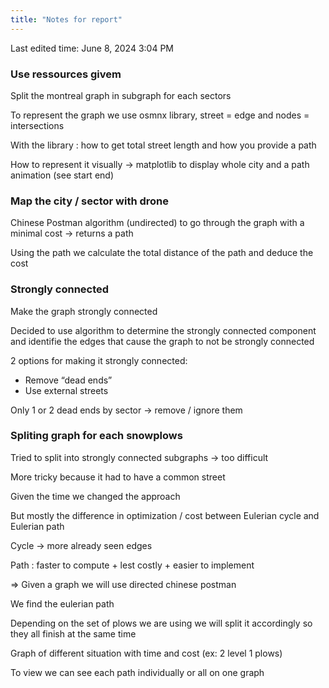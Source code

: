 ```yaml
---
title: "Notes for report"
---
```

Last edited time: June 8, 2024 3:04 PM

### Use ressources givem

Split the montreal graph in subgraph for each sectors

To represent the graph we use osmnx library, street = edge and nodes = intersections

With the library : how to get total street length and how you provide a path

How to represent it visually → matplotlib to display whole city and a path animation (see start end)

### Map the city / sector with drone

Chinese Postman algorithm (undirected) to go through the graph with a minimal cost → returns a path

Using the path we calculate the total distance of the path and deduce the cost

### Strongly connected

Make the graph strongly connected

Decided to use algorithm to determine the strongly connected component and identifie the edges that cause the graph to not be strongly connected

2 options for making it strongly connected:

- Remove “dead ends”
- Use external streets

Only 1 or 2 dead ends by sector → remove / ignore them

### Spliting graph for each snowplows

Tried to split into strongly connected subgraphs → too difficult

More tricky because it had to have a common street

Given the time we changed the approach

But mostly the difference in optimization / cost between Eulerian cycle and Eulerian path

Cycle → more already seen edges

Path : faster to compute + lest costly + easier to implement

⇒ Given a graph we will use directed chinese postman

We find the eulerian path

Depending on the set of plows we are using we will split it accordingly so they all finish at the same time

Graph of different situation with time and cost (ex: 2 level 1 plows)

To view we can see each path individually or all on one graph
